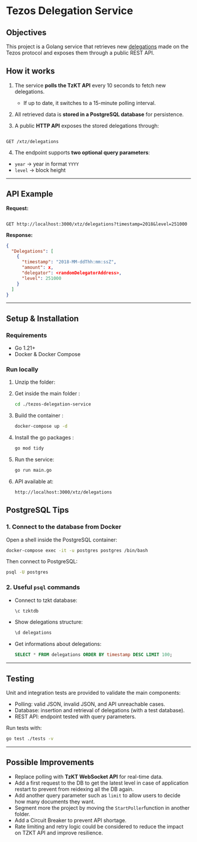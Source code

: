 # Tezos Delegation Service

## Objectives

This project is a Golang service that retrieves new [delegations](https://opentezos.com/node-baking/baking/delegating/) made on the Tezos protocol and exposes them through a public REST API.  


## How it works

1. The service **polls the TzKT API** every 10 seconds to fetch new delegations.  
   - If up to date, it switches to a 15-minute polling interval.  

2. All retrieved data is **stored in a PostgreSQL database** for persistence.  

3. A public **HTTP API** exposes the stored delegations through:  
```

GET /xtz/delegations

```

4. The endpoint supports **two optional query parameters**:  
- `year` → year in format `YYYY`  
- `level` → block height  

---

## API Example

**Request:**
```

GET http://localhost:3000/xtz/delegations?timestamp=2018&level=251000

````

**Response:**
```json
{
  "Delegations": [
    {
      "timestamp": "2018-MM-ddThh:mm:ssZ",
      "amount": x,
      "delegator": <randomDelegatorAddress>,
      "level": 251000
    }
  ]
}
```

---

## Setup & Installation

### Requirements

* Go 1.21+
* Docker & Docker Compose

### Run locally

1. Unzip the folder:
2. Get inside the main folder : 
    ```bash
    cd ./tezos-delegation-service 
    ```
3. Build the container : 
    ```bash
    docker-compose up -d 
    ```
4. Install the go packages :
    ```bash
    go mod tidy
    ```
    
5. Run the service:

   ```bash
   go run main.go
   ```
6. API available at:

   ```
   http://localhost:3000/xtz/delegations
   ```


## PostgreSQL Tips

### 1. Connect to the database from Docker

Open a shell inside the PostgreSQL container:

```bash
docker-compose exec -it -u postgres postgres /bin/bash
```

Then connect to PostgreSQL:

```bash
psql -U postgres
```

### 2. Useful `psql` commands

* Connect to tzkt database:

  ```sql
  \c tzktdb
  ```

* Show delegations structure:

  ```sql
  \d delegations
  ```

* Get informations about delegations:

  ```sql
  SELECT * FROM delegations ORDER BY timestamp DESC LIMIT 100;
  ```

---

## Testing

Unit and integration tests are provided to validate the main components:

- Polling: valid JSON, invalid JSON, and API unreachable cases.
- Database: insertion and retrieval of delegations (with a test database).
- REST API: endpoint tested with query parameters.

Run tests with:
```bash
go test ./tests -v

```

--- 

## Possible Improvements

* Replace polling with **TzKT WebSocket API** for real-time data.
* Add a first request to the DB to get the latest level in case of application restart to prevent from reidexing all the DB again.
* Add another query parameter such as `limit` to allow users to decide how many documents they want.
* Segment more the project by moving the `StartPoller`function in another folder.
* Add a Circuit Breaker to prevent API shortage.
* Rate limiting and retry logic could be considered to reduce the impact on TZKT API and improve resilience.
